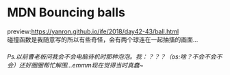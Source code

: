 MDN Bouncing balls
===
preview:https://yanron.github.io/ife/2018/day42-43/ball.html  
碰撞函数是我随意写的所以有些奇怪，会有两个球连在一起抽搐的画面...


###### Ps.以前曹老板问我会不会电脑待机时那种泡泡。我：？？？（os:啥？不会不会不会）还好圈圈帮忙解围...emmm现在觉得当时真蠢~
